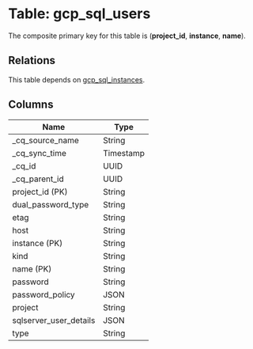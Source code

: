 # Table: gcp_sql_users



The composite primary key for this table is (**project_id**, **instance**, **name**).

## Relations
This table depends on [gcp_sql_instances](gcp_sql_instances.md).


## Columns
| Name          | Type          |
| ------------- | ------------- |
|_cq_source_name|String|
|_cq_sync_time|Timestamp|
|_cq_id|UUID|
|_cq_parent_id|UUID|
|project_id (PK)|String|
|dual_password_type|String|
|etag|String|
|host|String|
|instance (PK)|String|
|kind|String|
|name (PK)|String|
|password|String|
|password_policy|JSON|
|project|String|
|sqlserver_user_details|JSON|
|type|String|